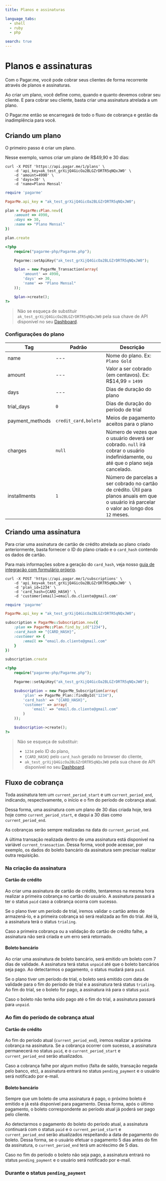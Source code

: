 ```yaml
---
title: Planos e assinaturas

language_tabs:
  - shell
  - ruby
  - php

search: true
---
```


# Planos e assinaturas

Com o Pagar.me, você pode cobrar seus clientes de forma recorrente através de
planos e assinaturas.

Ao criar um plano, você define como, quando e quanto devemos cobrar seu
cliente. E para cobrar seu cliente, basta criar uma assinatura atrelada a um
plano.

O Pagar.me então se encarregará de todo o fluxo de cobrança e gestão da
inadimplência para você.

## Criando um plano

O primeiro passo é criar um plano.

Nesse exemplo, vamos criar um plano de R$49,90 e 30 dias:

```shell
curl -X POST 'https://api.pagar.me/1/plans' \
    -d 'api_key=ak_test_grXijQ4GicOa2BLGZrDRTR5qNQxJW0' \
    -d 'amount=4990' \
    -d 'days=30' \
	-d 'name=Plano Mensal'
```

```ruby
require 'pagarme'

PagarMe.api_key = "ak_test_grXijQ4GicOa2BLGZrDRTR5qNQxJW0";

plan = PagarMe::Plan.new({
    :amount => 4990,
    :days => 30,
	:name => "Plano Mensal"
})

plan.create
```

```php
<?php
	require("pagarme-php/Pagarme.php");

	Pagarme::setApiKey("ak_test_grXijQ4GicOa2BLGZrDRTR5qNQxJW0");

	$plan = new PagarMe_Transaction(array(
		'amount' => 4990,
		'days' => 30,
		'name' => "Plano Mensal"
	));

	$plan->create();
?>
```

> Não se esqueça de substituir `ak_test_grXijQ4GicOa2BLGZrDRTR5qNQxJW0` pela
> sua chave de API disponível no seu [Dashboard](https://dashboard.pagar.me/).

### Configurações do plano

Tag | Padrão | Descrição
--- | ------ | ---------
name | --- | Nome do plano. Ex: `Plano Gold`
amount | --- | Valor a ser cobrado (em centavos). Ex: R$14,99 = `1499`
days| --- | Dias de duração do plano
trial_days | `0` | Dias de duração do período de trial
payment_methods | `credit_card,boleto` | Meios de pagamento aceitos para o plano
charges | `null` | Número de vezes que o usuário deverá ser cobrado. `null` irá cobrar o usuário indefinidamente, ou até que o plano seja cancelado.
installments | `1` | Número de parcelas a ser cobrado no cartão de crédito. Útil para planos anuais em que o usuário irá parcelar o valor ao longo dos `12` meses.

## Criando uma assinatura

Para criar uma assinatura de cartão de crédito atrelada ao plano criado
anteriormente, basta fornecer o ID do plano criado e o `card_hash` contendo os
dados de cartão.

Para mais informações sobre a geração do `card_hash`, veja nosso [guia de
integração com formulário próprio](/custom_form.html). 

```shell
curl -X POST 'https://api.pagar.me/1/subscriptions' \
    -d 'api_key=ak_test_grXijQ4GicOa2BLGZrDRTR5qNQxJW0' \
    -d 'plan_id=1234' \
    -d 'card_hash={CARD_HASH}' \
	-d 'customer[email]=email.do.cliente@gmail.com'
```

```ruby
require 'pagarme'

PagarMe.api_key = "ak_test_grXijQ4GicOa2BLGZrDRTR5qNQxJW0";

subscription = PagarMe::Subscription.new({
	:plan => PagarMe::Plan.find_by_id("1234"),
	:card_hash => "{CARD_HASH}",
	:customer => {
		:email => "email.do.cliente@gmail.com"
	}
})

subscription.create
```

```php
<?php
	require("pagarme-php/Pagarme.php");

	Pagarme::setApiKey("ak_test_grXijQ4GicOa2BLGZrDRTR5qNQxJW0");

	$subscription = new PagarMe_Subscription(array(
		'plan' => PagarMe_Plan::findById("1234"),
		'card_hash' => "{CARD_HASH}",
		'customer' => array(
			'email' => "email.do.cliente@gmail.com"
		)
	));

	$subscription->create();
?>
```

> Não se esqueça de substituir:<br/>
> - `1234` pelo ID do plano,<br/>
> - `{CARD_HASH}` pelo `card_hash` gerado no browser do cliente,<br/>
> - `ak_test_grXijQ4GicOa2BLGZrDRTR5qNQxJW0` pela sua chave de API disponível
>   no seu [Dashboard](https://dashboard.pagar.me/).

## Fluxo de cobrança

Toda assinatura tem um `current_period_start` e um `current_period_end`,
indicando, respectivamente, o início e o fim do período de cobrança atual.

Dessa forma, uma assinatura com um plano de 30 dias criada hoje, terá
hoje como `current_period_start`, e daqui a 30 dias como `current_period_end`.

As cobranças serão sempre realizadas na data do `current_period_end`.

A última transação realizada dentro de uma assinatura está disponível na
variável `current_transaction`. Dessa forma, você pode acessar, por exemplo, os
dados do boleto bancário da assinatura sem precisar realizar outra requisição.

### Na criação da assinatura

#### Cartão de crédito

Ao criar uma assinatura de cartão de crédito, tentaremos na mesma hora realizar
a primeira cobrança no cartão do usuário. A assinatura passará a ter o status
`paid` caso a cobrança ocorra com sucesso.

Se o plano tiver um período de trial, iremos validar o cartão antes de
armazená-lo, e a primeira cobrança só será realizada ao fim do trial. Até lá, a
assinatura terá o status `trialing`.

Caso a primeira cobrança ou a validação do cartão de crédito falhe, a
assinatura não será criada e um erro será retornado.

#### Boleto bancário

Ao criar uma assinatura de boleto bancário, será emitido um boleto com 7 dias
de validade. A assinatura terá status `unpaid` até que o boleto bancários seja
pago. Ao detectarmos o pagamento, o status mudará para `paid`.

Se o plano tiver um período de trial, o boleto será emitido com data de
validade para o fim do período de trial e a assinatura terá status `trialing`.
Ao fim do trial, se o boleto for pago, a assinatura irá para o status `paid`.

Caso o boleto não tenha sido pago até o fim do trial, a assinatura passará para
`unpaid`.

### Ao fim do período de cobrança atual

#### Cartão de crédito

Ao fim do período atual (`current_period_end`), iremos realizar a próxima
cobrança na assinatura. Se a cobrança ocorrer com sucesso, a assinatura
permanecerá no status `paid`, e o `current_period_start` e `current_period_end`
serão atualizados.

Caso a cobrança falhe por algum motivo (falta de saldo, transação negada pelo
banco, etc), a assinatura entrará no status `pending_payment` e o usuário será
notificado por e-mail.

#### Boleto bancário 

Sempre que um boleto de uma assinatura é pago, o próximo boleto é emitido e já
está disponível para pagamento. Dessa forma, após o último pagamento, o boleto
correspondente ao período atual já poderá ser pago pelo cliente.

Ao detectarmos o pagamento do boleto do período atual, a assinatura continuará
com o status `paid` e o `current_period_start` e `current_period_end` serão
atualizados respeitando a data de pagamento do boleto. Dessa forma, se o
usuário efetuar o pagamento 5 dias antes do fim da assinatura, o
`current_period_end` terá um acréscimo de 5 dias.

Caso no fim do período o boleto não seja pago, a assinatura entrará no status
`pending_payment` e o usuário será notificado por e-mail.

### Durante o status `pending_payment`
